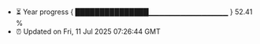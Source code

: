 - ⏳ Year progress { ███████████████▁▁▁▁▁▁▁▁▁▁▁▁▁▁▁ } 52.41 %
- ⏰ Updated on Fri, 11 Jul 2025 07:26:44 GMT

